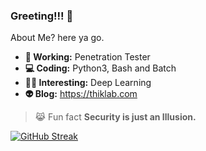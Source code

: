 ### Greeting!!! 🙏
About Me? here ya go.
* <b>🔭 Working:</b> Penetration Tester
* <b>💻 Coding:</b> Python3, Bash and Batch
* <b>💁‍♂️ Interesting:</b> Deep Learning
* <b>👽 Blog:</b> https://thiklab.com

> 😹 Fun fact **Security is just an Illusion.**

[![GitHub Streak](http://github-readme-streak-stats.herokuapp.com?user=th1k&theme=tokyonight&hide_border=true&date_format=j%2Fn%5B%2FY%5D)](https://git.io/streak-stats)
